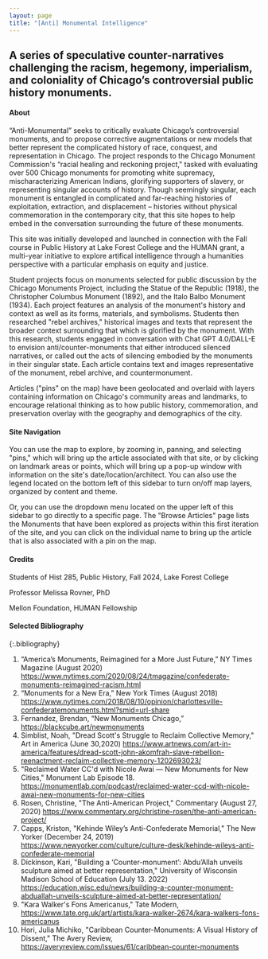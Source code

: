 ```yaml
---
layout: page
title: "[Anti] Monumental Intelligence"
---
```

A series of speculative counter-narratives challenging the racism, hegemony, imperialism, and coloniality of Chicago’s controversial public history monuments.
---

#### About
>
“Anti-Monumental” seeks to critically evaluate Chicago’s controversial monuments, and to propose corrective augmentations or new models that better represent the complicated history of race, conquest, and representation in Chicago. The project responds to the Chicago Monument Commission's “racial healing and reckoning project," tasked with evaluating over 500 Chicago monuments for promoting white supremacy, mischaracterizing American Indians, glorifying supporters of slavery, or representing singular accounts of history. Though seemingly singular, each monument is entangled in complicated and far-reaching histories of exploitation, extraction, and displacement – histories without physical commemoration in the contemporary city, that this site hopes to help embed in the conversation surrounding the future of these monuments. 
>
This site was initially developed and launched in connection with the Fall course in Public History at Lake Forest College and the HUMAN grant, a multi-year initiative to explore artifical intelligence through a humanities perspective with a particular emphasis on equity and justice. 
>
Student projects focus on monuments selected for public discussion by the Chicago Monuments Project, including the Statue of the Republic (1918), the Christopher Columbus Monument (1892), and the Italo Balbo Monument (1934). Each project features an analysis of the monument's history and context as well as its forms, materials, and symbolisms. Students then researched "rebel archives," historical images and texts that represent the broader context surrounding that which is glorified by the monument. With this research, students engaged in conversation with Chat GPT 4.0/DALL-E to envision anti/counter-monuments that either introduced silenced narratives, or called out the acts of silencing embodied by the monuments in their singular state. Each article contains text and images representative of the monument, rebel archive, and countermonument. 
>
Articles ("pins" on the map) have been geolocated and overlaid with layers containing information on Chicago's community areas and landmarks, to encourage relational thinking as to how public history, commemoration, and preservation overlay with the geography and demographics of the city. 

#### Site Navigation
>
You can use the map to explore, by zooming in, panning, and selecting "pins," which will bring up the article associated with that site, or by clicking on landmark areas or points, which will bring up a pop-up window with information on the site's date/location/architect. You can also use the legend located on the bottom left of this sidebar to turn on/off map layers, organized by content and theme.
>
Or, you can use the dropdown menu located on the upper left of this sidebar to go directly to a specific page. The "Browse Articles" page lists the Monuments that have been explored as projects within this first iteration of the site, and you can click on the individual name to bring up the article that is also associated with a pin on the map. 

#### Credits
>
Students of Hist 285, Public History, Fall 2024, Lake Forest College
>
Professor Melissa Rovner, PhD
>
Mellon Foundation, HUMAN Fellowship

#### Selected Bibliography
{:.bibliography}
1. “America’s Monuments, Reimagined for a More Just Future,” NY Times Magazine (August 2020) https://www.nytimes.com/2020/08/24/tmagazine/confederate-monuments-reimagined-racism.html
2. “Monuments for a New Era,” New York Times (August 2018) https://www.nytimes.com/2018/08/10/opinion/charlottesville-confederatemonuments.html?smid=url-share
3. Fernandez, Brendan, “New Monuments Chicago,” https://blackcube.art/newmonuments
4. Simblist, Noah, "Dread Scott's Struggle to Reclaim Collective Memory," Art in America (June 30,2020) https://www.artnews.com/art-in-america/features/dread-scott-john-akomfrah-slave-rebellion-reenactment-reclaim-collective-memory-1202693023/
5. "Reclaimed Water CC'd with Nicole Awai — New Monuments for New Cities," Monument Lab Episode 18. https://monumentlab.com/podcast/reclaimed-water-ccd-with-nicole-awai-new-monuments-for-new-cities
6. Rosen, Christine, "The Anti-American Project," Commentary (August 27, 2020) https://www.commentary.org/christine-rosen/the-anti-american-project/
7. Capps, Kriston, "Kehinde Wiley’s Anti-Confederate Memorial," The New Yorker (December 24, 2019) https://www.newyorker.com/culture/culture-desk/kehinde-wileys-anti-confederate-memorial
8. Dickinson, Kari, "Building a ‘Counter-monument’: Abdu’Allah unveils sculpture aimed at better representation," University of Wisconsin Madison School of Education (July 13. 2022) https://education.wisc.edu/news/building-a-counter-monument-abduallah-unveils-sculpture-aimed-at-better-representation/
9. "Kara Walker's Fons Americanus," Tate Modern, https://www.tate.org.uk/art/artists/kara-walker-2674/kara-walkers-fons-americanus
10. Hori, Julia Michiko, "Caribbean Counter-Monuments: A Visual History of Dissent," The Avery Review, https://averyreview.com/issues/61/caribbean-counter-monuments
